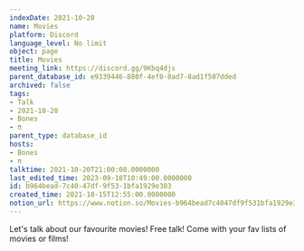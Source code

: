 ```yaml
---
indexDate: 2021-10-20
name: Movies
platform: Discord
language_level: No limit
object: page
title: Movies
meeting_link: https://discord.gg/9Kbq4djs
parent_database_id: e9339446-880f-4ef0-8ad7-8ad1f507dded
archived: false
tags:
- Talk
- 2021-10-20
- Bones
- π
parent_type: database_id
hosts:
- Bones
- π
talktime: 2021-10-20T21:00:00.0000000
last_edited_time: 2023-09-18T10:49:00.0000000
id: b964bead-7c40-47df-9f53-1bfa1929e303
created_time: 2021-10-15T12:55:00.0000000
notion_url: https://www.notion.so/Movies-b964bead7c4047df9f531bfa1929e303
---
```


Let's talk about our favourite movies!
Free talk! Come with your fav lists of movies or films!


